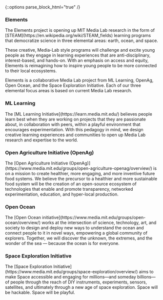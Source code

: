 {::options parse_block_html="true" /}
<div class="content content__elements-1">
<h3>Elements</h3>
The Elements project is opening up MIT Media Lab research in the form of [STEAM](https://en.wikipedia.org/wiki/STEAM_fields) learning programs that democratize science in three elemental areas: earth, ocean, and space. 

These creative, Media-Lab style programs will challenge and excite young people as they engage in learning experiences that are anti-disciplinary, interest-based, and hands-on. With an emphasis on access and equity, Elements is reimagining how to inspire young people to be more connected to their local ecosystems.
</div>

<div class="content content__elements-2 hide">
Elements is a collaborative Media Lab project from ML Learning, OpenAg, Open Ocean, and the Space Exploration Initiative. Each of our three elemental focus areas is based on current Media Lab research.
</div>

<div class="content content__ml-learning hide">
<h3>ML Learning</h3>
The [ML Learning Initiative](https://learn.media.mit.edu/) believes people learn best when they are working on projects that they are passionate about, in collaboration with peers, within a playful environment that encourages experimentation. With this pedagogy in mind, we design creative learning experiences and communities to open up Media Lab research and expertise to the world.
</div>

<div class="content content__ag hide">
<h3>Open Agriculture Initiative (OpenAg)</h3>
The [Open Agriculture Initiative (OpenAg)](https://www.media.mit.edu/groups/open-agriculture-openag/overview/) is on a mission to create healthier, more engaging, and more inventive future food systems. We believe the precursor to a healthier and more sustainable food system will be the creation of an open-source ecosystem of technologies that enable and promote transparency, networked experimentation, education, and hyper-local production.
</div>

<div class="content content__ocean-initiative hide">
<h3>Open Ocean</h3>
The [Open Ocean initiative](https://www.media.mit.edu/groups/open-ocean/overview/) works at the intersection of science, technology, art, and society to design and deploy new ways to understand the ocean and connect people to it in novel ways, empowering a global community of explorers. Together, we will discover the unknown, the extremes, and the wonder of the sea — because the ocean is for everyone.
</div>

<div class="content content__space-exploration-initiative hide">
<h3>Space Exploration Initiative</h3>
The [Space Exploration Initiative](https://www.media.mit.edu/groups/space-exploration/overview/) aims to make Space accessible and engaging for millions—and someday billions—of people through the reach of DIY instruments, experiments, sensors, satellites, and ultimately through a new age of space exploration. Space will be hackable. Space will be playful.
</div>